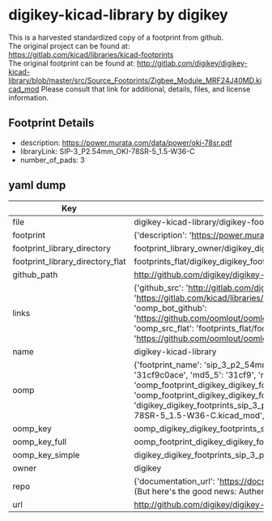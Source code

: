 # digikey-kicad-library by digikey  
This is a harvested standardized copy of a footprint from github.  
The original project can be found at:  
https://gitlab.com/kicad/libraries/kicad-footprints  
The original footprint can be found at:
http://gitlab.com/digikey/digikey-kicad-library/blob/master/src/Source_Footprints/Zigbee_Module_MRF24J40MD.kicad_mod
Please consult that link for additional, details, files, and license information.  
## Footprint Details
* description: https://power.murata.com/data/power/oki-78sr.pdf  
* libraryLink: SIP-3_P2.54mm_OKI-78SR-5_1.5-W36-C  
* number_of_pads: 3  
## yaml dump  
| Key | Value |  
| --- | --- |  
| file | digikey-kicad-library/digikey-footprints.pretty/SIP-3_P2.54mm_OKI-78SR-5_1.5-W36-C.kicad_mod |  
| footprint | {'description': 'https://power.murata.com/data/power/oki-78sr.pdf', 'libraryLink': 'SIP-3_P2.54mm_OKI-78SR-5_1.5-W36-C', 'number_of_pads': 3} |  
| footprint_library_directory | footprint_library_owner/digikey_digikey-kicad-library |  
| footprint_library_directory_flat | footprints_flat/digikey_digikey_footprints_sip_3_p2_54mm_oki_78sr_5_1_5_w36_c/working |  
| github_path | http://github.com/digikey/digikey-kicad-library/blob/master/digikey-footprints.pretty/SIP-3_P2.54mm_OKI-78SR-5_1.5-W36-C.kicad_mod |  
| links | {'github_src': 'http://gitlab.com/digikey/digikey-kicad-library/blob/master/src/Source_Footprints/Zigbee_Module_MRF24J40MD.kicad_mod', 'github_src_repo': 'https://gitlab.com/kicad/libraries/kicad-footprints', 'oomp_bot': 'footprints/digikey_digikey_footprints_sip_3_p2_54mm_oki_78sr_5_1_5_w36_c/working', 'oomp_bot_github': 'https://github.com/oomlout/oomlout_oomp_footprint_bot/tree/main/footprints/digikey_digikey_footprints_sip_3_p2_54mm_oki_78sr_5_1_5_w36_c/working', 'oomp_src_flat': 'footprints_flat/footprints_flat/digikey_digikey_footprints_sip_3_p2_54mm_oki_78sr_5_1_5_w36_c/working', 'oomp_src_flat_github': 'https://github.com/oomlout/oomlout_oomp_footprint_src/tree/main/footprints_flat/digikey_digikey_footprints_sip_3_p2_54mm_oki_78sr_5_1_5_w36_c/working'} |  
| name | digikey-kicad-library |  
| oomp | {'footprint_name': 'sip_3_p2_54mm_oki_78sr_5_1_5_w36_c', 'library_name': 'digikey_footprints', 'md5': '31cf9c0ace36070eba156819d6631bd6', 'md5_10': '31cf9c0ace', 'md5_5': '31cf9', 'md5_6': '31cf9c', 'oomp_key': 'oomp_digikey_digikey_footprints_sip_3_p2_54mm_oki_78sr_5_1_5_w36_c', 'oomp_key_extra': 'oomp_footprint_digikey_digikey_footprints_sip_3_p2_54mm_oki_78sr_5_1_5_w36_c', 'oomp_key_full': 'oomp_footprint_digikey_digikey_footprints_sip_3_p2_54mm_oki_78sr_5_1_5_w36_c_31cf9c', 'oomp_key_simple': 'digikey_digikey_footprints_sip_3_p2_54mm_oki_78sr_5_1_5_w36_c', 'original_filename': 'digikey-kicad-library/digikey-footprints.pretty/SIP-3_P2.54mm_OKI-78SR-5_1.5-W36-C.kicad_mod', 'owner_name': 'digikey'} |  
| oomp_key | oomp_digikey_digikey_footprints_sip_3_p2_54mm_oki_78sr_5_1_5_w36_c |  
| oomp_key_full | oomp_footprint_digikey_digikey_footprints_sip_3_p2_54mm_oki_78sr_5_1_5_w36_c |  
| oomp_key_simple | digikey_digikey_footprints_sip_3_p2_54mm_oki_78sr_5_1_5_w36_c |  
| owner | digikey |  
| repo | {'documentation_url': 'https://docs.github.com/rest/overview/resources-in-the-rest-api#rate-limiting', 'message': "API rate limit exceeded for 84.66.173.59. (But here's the good news: Authenticated requests get a higher rate limit. Check out the documentation for more details.)"} |  
| url | http://github.com/digikey/digikey-kicad-library |  

